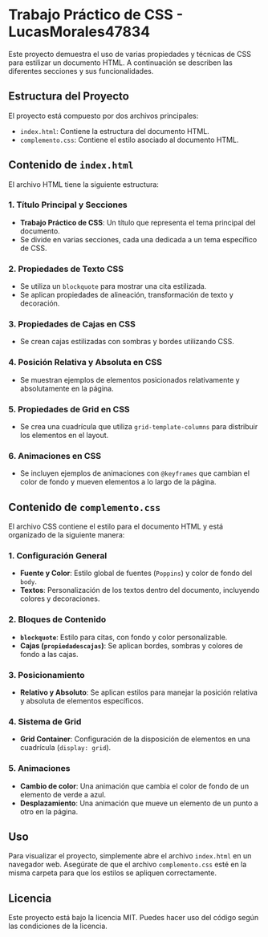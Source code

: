 # Trabajo Práctico de CSS - LucasMorales47834

Este proyecto demuestra el uso de varias propiedades y técnicas de CSS para estilizar un documento HTML. A continuación se describen las diferentes secciones y sus funcionalidades.

## Estructura del Proyecto

El proyecto está compuesto por dos archivos principales:
- `index.html`: Contiene la estructura del documento HTML.
- `complemento.css`: Contiene el estilo asociado al documento HTML.

## Contenido de `index.html`

El archivo HTML tiene la siguiente estructura:

### 1. Título Principal y Secciones
- **Trabajo Práctico de CSS**: Un título que representa el tema principal del documento.
- Se divide en varias secciones, cada una dedicada a un tema específico de CSS.

### 2. Propiedades de Texto CSS
- Se utiliza un `blockquote` para mostrar una cita estilizada.
- Se aplican propiedades de alineación, transformación de texto y decoración.

### 3. Propiedades de Cajas en CSS
- Se crean cajas estilizadas con sombras y bordes utilizando CSS.

### 4. Posición Relativa y Absoluta en CSS
- Se muestran ejemplos de elementos posicionados relativamente y absolutamente en la página.

### 5. Propiedades de Grid en CSS
- Se crea una cuadrícula que utiliza `grid-template-columns` para distribuir los elementos en el layout.

### 6. Animaciones en CSS
- Se incluyen ejemplos de animaciones con `@keyframes` que cambian el color de fondo y mueven elementos a lo largo de la página.

## Contenido de `complemento.css`

El archivo CSS contiene el estilo para el documento HTML y está organizado de la siguiente manera:

### 1. Configuración General
- **Fuente y Color**: Estilo global de fuentes (`Poppins`) y color de fondo del `body`.
- **Textos**: Personalización de los textos dentro del documento, incluyendo colores y decoraciones.

### 2. Bloques de Contenido
- **`blockquote`**: Estilo para citas, con fondo y color personalizable.
- **Cajas (`propiedadescajas`)**: Se aplican bordes, sombras y colores de fondo a las cajas.

### 3. Posicionamiento
- **Relativo y Absoluto**: Se aplican estilos para manejar la posición relativa y absoluta de elementos específicos.

### 4. Sistema de Grid
- **Grid Container**: Configuración de la disposición de elementos en una cuadrícula (`display: grid`).

### 5. Animaciones
- **Cambio de color**: Una animación que cambia el color de fondo de un elemento de verde a azul.
- **Desplazamiento**: Una animación que mueve un elemento de un punto a otro en la página.

## Uso

Para visualizar el proyecto, simplemente abre el archivo `index.html` en un navegador web. Asegúrate de que el archivo `complemento.css` esté en la misma carpeta para que los estilos se apliquen correctamente.

## Licencia

Este proyecto está bajo la licencia MIT. Puedes hacer uso del código según las condiciones de la licencia.
